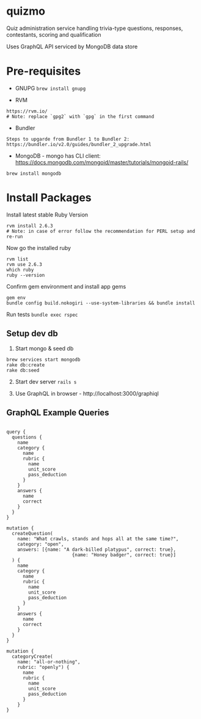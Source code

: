# quizmo
Quiz administration service handling trivia-type questions, responses, contestants, scoring and qualification

Uses GraphQL API serviced by MongoDB data store


# Pre-requisites
- GNUPG
`brew install gnupg`

- RVM
```
https://rvm.io/
# Note: replace `gpg2` with `gpg` in the first command
```

- Bundler
```
Steps to upgarde from Bundler 1 to Bundler 2: https://bundler.io/v2.0/guides/bundler_2_upgrade.html
```

- MongoDB - mongo has CLI client: https://docs.mongodb.com/mongoid/master/tutorials/mongoid-rails/
```
brew install mongodb
```

# Install Packages
Install latest stable Ruby Version
```
rvm install 2.6.3
# Note: in case of error follow the recommendation for PERL setup and re-run
```

Now go the installed ruby
```
rvm list
rvm use 2.6.3
which ruby
ruby --version
```

Confirm gem environment and install app gems
```
gem env
bundle config build.nokogiri --use-system-libraries && bundle install
```

Run tests
`bundle exec rspec`

## Setup dev db
1. Start mongo & seed db
```
brew services start mongodb
rake db:create
rake db:seed
```

2. Start dev server
`rails s`

3. Use GraphQL in browser - http://localhost:3000/graphiql


## GraphQL Example Queries
```

query {
  questions {
    name
    category {
      name
      rubric {
        name
        unit_score
        pass_deduction
      }
    }
    answers {
      name
      correct
    }
  }
}

mutation {
  createQuestion(
    name: "What crawls, stands and hops all at the same time?",
    category: "open",
    answers: [{name: "A dark-billed platypus", correct: true},
    					{name: "Honey badger", correct: true}]
  ) {
    name
    category {
      name
      rubric {
        name
        unit_score
        pass_deduction
      }
    }
    answers {
      name
      correct
    }
  }
}

mutation {
  categoryCreate(
    name: "all-or-nothing",
    rubric: "openly") {
      name
      rubric {
        name
        unit_score
        pass_deduction
      }
    }
}
```
